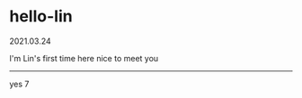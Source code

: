 # hello-lin
2021.03.24

I'm Lin's first time here
nice to meet you

************************************************************************************************************************************************************
yes
7
